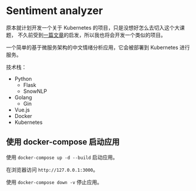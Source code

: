 # Sentiment analyzer
原本就计划开发一个关于 Kubernetes 的项目，只是没想好怎么去切入这个大课题，
不久前受到[一篇文章](https://medium.com/free-code-camp/learn-kubernetes-in-under-3-hours-a-detailed-guide-to-orchestrating-containers-114ff420e882)的启发，所以我也将会开发一个类似的项目。

一个简单的基于微服务架构的中文情绪分析应用，它会被部署到 Kubernetes 进行服务。

技术栈：
- Python
    - Flask
    - SnowNLP
- Golang
    - Gin
- Vue.js
- Docker
- Kubernetes

## 使用 docker-compose 启动应用
使用 `docker-compose up -d --build` 启动应用。

在浏览器访问 `http://127.0.0.1:3000`。

使用 `docker-compose down -v` 停止应用。